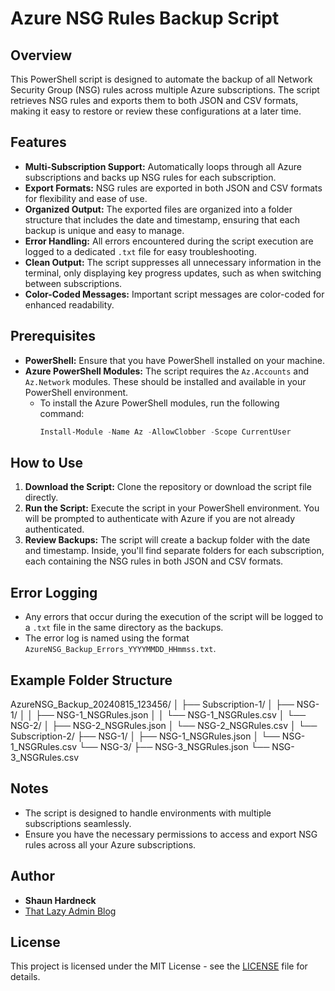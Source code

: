 # Azure NSG Rules Backup Script

## Overview

This PowerShell script is designed to automate the backup of all Network Security Group (NSG) rules across multiple Azure subscriptions. The script retrieves NSG rules and exports them to both JSON and CSV formats, making it easy to restore or review these configurations at a later time.

## Features

- **Multi-Subscription Support:** Automatically loops through all Azure subscriptions and backs up NSG rules for each subscription.
- **Export Formats:** NSG rules are exported in both JSON and CSV formats for flexibility and ease of use.
- **Organized Output:** The exported files are organized into a folder structure that includes the date and timestamp, ensuring that each backup is unique and easy to manage.
- **Error Handling:** All errors encountered during the script execution are logged to a dedicated `.txt` file for easy troubleshooting.
- **Clean Output:** The script suppresses all unnecessary information in the terminal, only displaying key progress updates, such as when switching between subscriptions.
- **Color-Coded Messages:** Important script messages are color-coded for enhanced readability.

## Prerequisites

- **PowerShell:** Ensure that you have PowerShell installed on your machine.
- **Azure PowerShell Modules:** The script requires the `Az.Accounts` and `Az.Network` modules. These should be installed and available in your PowerShell environment.
  - To install the Azure PowerShell modules, run the following command:
    ```powershell
    Install-Module -Name Az -AllowClobber -Scope CurrentUser
    ```

## How to Use

1. **Download the Script:** Clone the repository or download the script file directly.
2. **Run the Script:** Execute the script in your PowerShell environment. You will be prompted to authenticate with Azure if you are not already authenticated.
3. **Review Backups:** The script will create a backup folder with the date and timestamp. Inside, you'll find separate folders for each subscription, each containing the NSG rules in both JSON and CSV formats.

## Error Logging

- Any errors that occur during the execution of the script will be logged to a `.txt` file in the same directory as the backups.
- The error log is named using the format `AzureNSG_Backup_Errors_YYYYMMDD_HHmmss.txt`.

## Example Folder Structure

AzureNSG_Backup_20240815_123456/
│
├── Subscription-1/
│ ├── NSG-1/
│ │ ├── NSG-1_NSGRules.json
│ │ └── NSG-1_NSGRules.csv
│ └── NSG-2/
│ ├── NSG-2_NSGRules.json
│ └── NSG-2_NSGRules.csv
│
└── Subscription-2/
├── NSG-1/
│ ├── NSG-1_NSGRules.json
│ └── NSG-1_NSGRules.csv
└── NSG-3/
├── NSG-3_NSGRules.json
└── NSG-3_NSGRules.csv

## Notes

- The script is designed to handle environments with multiple subscriptions seamlessly.
- Ensure you have the necessary permissions to access and export NSG rules across all your Azure subscriptions.

## Author

- **Shaun Hardneck**
- [That Lazy Admin Blog](https://www.thatlazyadmin.com)

## License

This project is licensed under the MIT License - see the [LICENSE](LICENSE) file for details.
